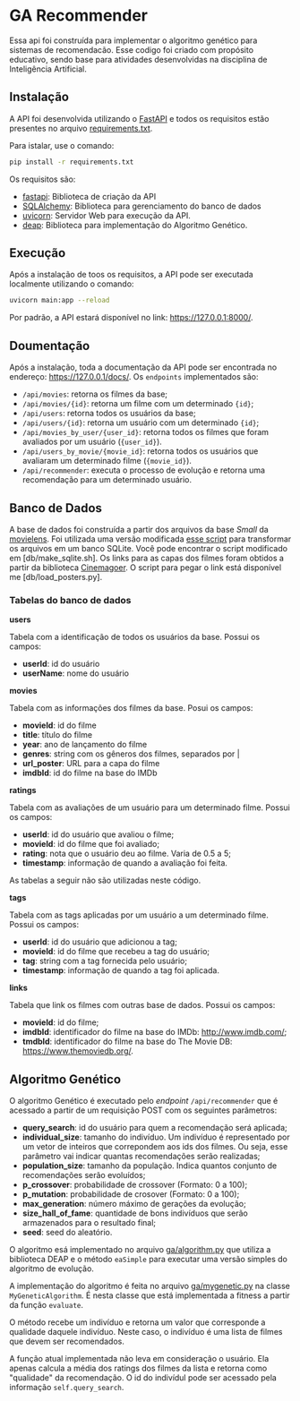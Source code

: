 # GA Recommender

 Essa api foi construída para implementar o algoritmo genético para sistemas de recomendacão. Esse codigo foi criado com propósito educativo, sendo base para atividades desenvolvidas na disciplina de Inteligência Artificial. 

## Instalação

A API foi desenvolvida utilizando o [FastAPI](https://fastapi.tiangolo.com/) e todos os requisitos estão presentes no arquivo [requirements.txt](requirements.txt). 

Para istalar, use o comando: 

```bash
pip install -r requirements.txt
```

Os requisitos são: 

* [fastapi](https://fastapi.tiangolo.com/): Biblioteca de criação da API
* [SQLAlchemy](https://www.sqlalchemy.org/): Biblioteca para gerenciamento do banco de dados
* [uvicorn](https://www.uvicorn.org/): Servidor Web para execução da API.
* [deap](https://deap.readthedocs.io/en/master/): Biblioteca para implementação do Algoritmo Genético.

## Execução 

Após a instalação de toos os requisitos, a API pode ser executada localmente utilizando o comando: 

```bash
uvicorn main:app --reload
```

Por padrão, a API estará disponível no link: https://127.0.0.1:8000/.

## Doumentação

Após a instalação, toda a documentação da API pode ser encontrada no endereço: https://127.0.0.1/docs/. Os `endpoints` implementados são: 

* `/api/movies`: retorna os filmes da base;
* `/api/movies/{id}`: retorna um filme com um determinado `{id}`;
* `/api/users`: retorna todos os usuários da base;
* `/api/users/{id}`: retorna um usuário com um determinado `{id}`;
* `/api/movies_by_user/{user_id}`: retorna todos os filmes que foram avaliados por um usuário (`{user_id}`).
* `/api/users_by_movie/{movie_id}`: retorna todos os usuários que avaliaram um determinado filme (`{movie_id}`).
* `/api/recommender`: executa o processo de evolução e retorna uma recomendação para um determinado usuário. 

## Banco de Dados

A base de dados foi construída a partir dos arquivos da base _Small_ da [movielens](https://grouplens.org/datasets/movielens/). Foi utilizada uma versão modificada [esse script](https://github.com/dleehr/movielens-sqlite) para transformar os arquivos em um banco SQLite. Você pode encontrar o script modificado em [db/make_sqlite.sh]. Os links para as capas dos filmes foram obtidos a partir da biblioteca [Cinemagoer](https://cinemagoer.github.io/). O script para pegar o link está disponível me [db/load_posters.py]. 

### Tabelas do banco de dados

**users**

Tabela com a identificação de todos os usuários da base. Possui os campos:

* **userId**: id do usuário
* **userName**: nome do usuário

**movies**

Tabela com as informações dos filmes da base. Posui os campos:

* **movieId**: id do filme
* **title**: título do filme
* **year**: ano de lançamento do filme
* **genres**: string com os gêneros dos filmes, separados por |
* **url_poster**: URL para a capa do filme
* **imdbId**: id do filme na base do IMDb

**ratings**

Tabela com as avaliações de um usuário para um determinado filme. Possui os campos:

* **userId**: id do usuário que avaliou o filme;
* **movieId**: id do filme que foi avaliado;
* **rating**: nota que o usuário deu ao filme. Varia de 0.5 a 5;
* **timestamp**: informação de quando a avaliação foi feita.

As tabelas a seguir não são utilizadas neste código. 

**tags**

Tabela com as tags aplicadas por um usuário a um determinado filme. Possui os campos:

* **userId**: id do usuário que adicionou a tag;
* **movieId**: id do filme que recebeu a tag do usuário;
* **tag**: string com a tag fornecida pelo usuário;
* **timestamp**: informação de quando a tag foi aplicada.

**links**

Tabela que link os filmes com outras base de dados. Possui os campos:

* **movieId**: id do filme;
* **imdbId**: identificador do filme na base do IMDb: http://www.imdb.com/;
* **tmdbId**: identificador do filme na base do The Movie DB: https://www.themoviedb.org/.


## Algoritmo Genético

O algoritmo Genético é executado pelo _endpoint_ `/api/recommender` que é acessado a partir de um requisição POST com os seguintes parâmetros:

* **query_search**: id do usuário para quem a recomendação será aplicada;
* **individual_size**: tamanho do indivíduo. Um indivíduo é representado por um vetor de inteiros que correpondem aos ids dos filmes. Ou seja, esse parâmetro vai indicar quantas recomendações serão realizadas;
* **population_size**: tamanho da população. Indica quantos conjunto de recomendações serão evoluídos;
* **p_crossover**: probabilidade de crossover (Formato: 0 a 100);
* **p_mutation**: probabilidade de crosover (Formato: 0 a 100);
* **max_generation**: número máximo de gerações da evolução;
* **size_hall_of_fame**: quantidade de bons indivíduos que serão armazenados para o resultado final; 
* **seed**: seed do aleatório.

O algoritmo esá implementado no arquivo [ga/algorithm.py](ga/algorithm.py) que utiliza a biblioteca DEAP e o método `eaSimple` para executar uma versão simples do algoritmo de evolução. 

A implementação do algoritmo é feita no arquivo [ga/mygenetic.py](ga/mygenetic.py) na classe `MyGeneticAlgorithm`. É nesta classe que está implementada a fitness a partir da função `evaluate`. 

O método recebe um indivíduo e retorna um valor que corresponde a qualidade daquele indivíduo. Neste caso, o indivíduo é uma lista de filmes que devem ser recomendados. 

A função atual implementada não leva em consideração o usuário. Ela apenas calcula a média dos ratings dos filmes da lista e retorna como "qualidade" da recomendação. O id do indivídul pode ser acessado pela informação `self.query_search`. 

